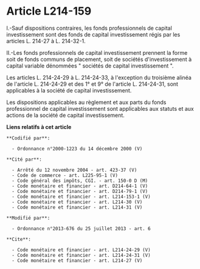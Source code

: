 # Article L214-159

I.-Sauf dispositions contraires, les fonds professionnels de capital investissement sont des fonds de capital investissement
régis par les articles L. 214-27 à L. 214-32-1. 

II.-Les fonds professionnels de capital investissement prennent la forme soit de fonds communs de placement, soit de sociétés
d'investissement à capital variable dénommées " sociétés de capital investissement ". 

Les articles L. 214-24-29 à L. 214-24-33, à l'exception du troisième alinéa de l'article L. 214-24-29 et des 1° et 9° de
l'article L. 214-24-31, sont applicables à la société de capital investissement. 

Les dispositions applicables au règlement et aux parts du fonds professionnel de capital investissement sont applicables aux
statuts et aux actions de la société de capital investissement.

**Liens relatifs à cet article**

	**Codifié par**:

	  - Ordonnance n°2000-1223 du 14 décembre 2000 (V)

	**Cité par**:

	  - Arrêté du 12 novembre 2004 - art. 423-37 (V)
	  - Code de commerce - art. L225-95-1 (V)
	  - Code général des impôts, CGI. - art. 150-0 D (M)
	  - Code monétaire et financier - art. D214-64-1 (V)
	  - Code monétaire et financier - art. D214-79-1 (V)
	  - Code monétaire et financier - art. L214-153-1 (V)
	  - Code monétaire et financier - art. L214-30 (V)
	  - Code monétaire et financier - art. L214-31 (V)

	**Modifié par**:

	  - Ordonnance n°2013-676 du 25 juillet 2013 - art. 6

	**Cite**:

	  - Code monétaire et financier - art. L214-24-29 (V)
	  - Code monétaire et financier - art. L214-24-31 (V)
	  - Code monétaire et financier - art. L214-27 (V)

